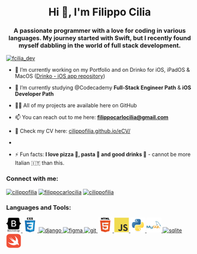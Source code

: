 <h1 align="center">Hi 👋, I'm Filippo Cilia</h1>
<h3 align="center">A passionate programmer with a love for coding in various languages. My journey started with Swift, but I recently found myself dabbling in the world of full stack development.</h3>

<p align="left"> <a href="https://twitter.com/fcilia_dev" target="blank"><img src="https://img.shields.io/twitter/follow/fcilia_dev?logo=twitter&style=for-the-badge" alt="fcilia_dev" /></a></p>

- 🔭 I’m currently working on my Portfolio and on Drinko for iOS, iPadOS & MacOS ([Drinko - iOS app repository](https://github.com/cilippofilia/Drinko))

- 🌱 I’m currently studying @Codecademy **Full-Stack Engineer Path** & **iOS Developer Path**

- 👨‍💻 All of my projects are available here on GitHub

- 📫 You can reach out to me here: **filippocarlocilia@gmail.com**

- 📄 Check my CV here: [cilippofilia.github.io/eCV/](https://cilippofilia.github.io/eCV/)
- 

- ⚡️ Fun facts: **I love pizza 🍕, pasta 🍝 and good drinks 🍹** - cannot be more Italian 🇮🇹 than this.

<h3 align="left">Connect with me:</h3>
<p align="left">
<a href="https://twitter.com/fcilia_dev" target="blank"><img align="center" src="https://raw.githubusercontent.com/rahuldkjain/github-profile-readme-generator/master/src/images/icons/Social/twitter.svg" alt="cilippofilia" height="30" width="40" /></a>
<a href="https://linkedin.com/in/filippocarlocilia" target="blank"><img align="center" src="https://raw.githubusercontent.com/rahuldkjain/github-profile-readme-generator/master/src/images/icons/Social/linked-in-alt.svg" alt="filippocarlocilia" height="30" width="40" /></a>
<a href="https://instagram.com/cilippofilia" target="blank"><img align="center" src="https://raw.githubusercontent.com/rahuldkjain/github-profile-readme-generator/master/src/images/icons/Social/instagram.svg" alt="cilippofilia" height="30" width="40" /></a>
</p>

<h3 align="left">Languages and Tools:</h3>
<p align="left"> 
  <a href="https://getbootstrap.com" target="_blank" rel="noreferrer"> <img src="https://raw.githubusercontent.com/devicons/devicon/master/icons/bootstrap/bootstrap-plain-wordmark.svg" alt="bootstrap" width="40" height="40"/> </a> 
  <a href="https://www.w3schools.com/css/" target="_blank" rel="noreferrer"> <img src="https://raw.githubusercontent.com/devicons/devicon/master/icons/css3/css3-original-wordmark.svg" alt="css3" width="40" height="40"/> </a> 
  <a href="https://www.djangoproject.com/" target="_blank" rel="noreferrer"> <img src="https://cdn.worldvectorlogo.com/logos/django.svg" alt="django" width="40" height="40"/> </a> 
  <a href="https://www.figma.com/" target="_blank" rel="noreferrer"> <img src="https://www.vectorlogo.zone/logos/figma/figma-icon.svg" alt="figma" width="40" height="40"/> </a> 
  <a href="https://git-scm.com/" target="_blank" rel="noreferrer"> <img src="https://www.vectorlogo.zone/logos/git-scm/git-scm-icon.svg" alt="git" width="40" height="40"/> </a> 
  <a href="https://www.w3.org/html/" target="_blank" rel="noreferrer"> <img src="https://raw.githubusercontent.com/devicons/devicon/master/icons/html5/html5-original-wordmark.svg" alt="html5" width="40" height="40"/> </a> 
  <a href="https://developer.mozilla.org/en-US/docs/Web/JavaScript" target="_blank" rel="noreferrer"> <img src="https://raw.githubusercontent.com/devicons/devicon/master/icons/javascript/javascript-original.svg" alt="javascript" width="40" height="40"/> </a> 
  <a href="https://www.python.org" target="_blank" rel="noreferrer"> <img src="https://raw.githubusercontent.com/devicons/devicon/master/icons/python/python-original.svg" alt="python" width="40" height="40"/> </a> 
  <a href="https://www.mysql.com/" target="_blank" rel="noreferrer"> <img src="https://raw.githubusercontent.com/devicons/devicon/master/icons/mysql/mysql-original-wordmark.svg" alt="mysql" width="40" height="40"/> </a> 
  <a href="https://www.sqlite.org/" target="_blank" rel="noreferrer"> <img src="https://www.vectorlogo.zone/logos/sqlite/sqlite-icon.svg" alt="sqlite" width="40" height="40"/> </a> 
  <a href="https://developer.apple.com/swift/" target="_blank" rel="noreferrer"> <img src="https://raw.githubusercontent.com/devicons/devicon/master/icons/swift/swift-original.svg" alt="swift" width="40" height="40"/> </a> </p
